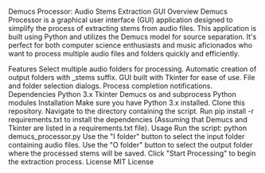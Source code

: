 Demucs Processor: Audio Stems Extraction GUI
Overview
Demucs Processor is a graphical user interface (GUI) application designed to simplify the process of extracting stems from audio files. This application is built using Python and utilizes the Demucs model for source separation. It's perfect for both computer science enthusiasts and music aficionados who want to process multiple audio files and folders quickly and efficiently.

Features
Select multiple audio folders for processing.
Automatic creation of output folders with _stems suffix.
GUI built with Tkinter for ease of use.
File and folder selection dialogs.
Process completion notifications.
Dependencies
Python 3.x
Tkinter
Demucs
os and subprocess Python modules
Installation
Make sure you have Python 3.x installed.
Clone this repository.
Navigate to the directory containing the script.
Run pip install -r requirements.txt to install the dependencies (Assuming that Demucs and Tkinter are listed in a requirements.txt file).
Usage
Run the script: python demucs_processor.py
Use the "I folder" button to select the input folder containing audio files.
Use the "O folder" button to select the output folder where the processed stems will be saved.
Click "Start Processing" to begin the extraction process.
License
MIT License

